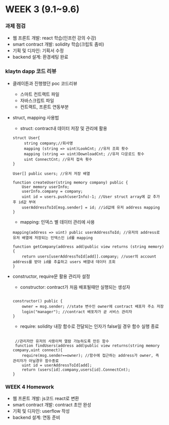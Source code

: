 WEEK 3 (9.1~9.6)
==================

### 과제 점검
  + 웹 프론트 개발: react 학습(인프런 강의 수강)
  + smart contract 개발: solidity 학습(크립토 좀비)
  + 기획 및 디자인: 기획서 수정
  + backend 설계: 환경세팅 완료
### klaytn dapp 코드 리뷰
  + 클레이튼과 진행했던 poc 코드리뷰
    + 스마트 컨트랙트 파일
    + 자바스크립트 파일
    + 컨트랙트, 프론트 연동부분
  + struct, mapping 사용법
    + struct: contract내 데이터 저장 및 관리에 활용
    <pre><code>struct User{
         string company;//회사명
         mapping (string => uint)LookCnt; //유저 조회 횟수
         mapping (string => uint)DownloadCnt; //유저 다운로드 횟수
         uint ConnectCnt; //유저 접속 횟수
    }
    
    User[] public users; //유저 저장 배열
    
    function createUser(string memory company) public {
        User memory userInfo; 
        userInfo.company = company;
        uint id = users.push(userInfo)-1; //User struct array에 값 추가 후 id값 부여
        userAddressToId[msg.sender] = id; //id값에 유저 address mapping
    }</code></pre>
    + mapping: 인덱스 별 데이터 관리에 사용
    <pre><code>mapping(address => uint) public userAddressToId; //유저의 address로 유저 배열에 저장되는 인덱스인 id를 mapping
    
    function getCompany(address add)public view returns (string memory){
        return users[userAddressToId[add]].company; //user의 account address를 받아 id를 추출하고 users 배열내 데이터 조회
    }
    </pre></code>
  + constructor, require문 활용 관리자 설정
    + constructor: contract가 처음 배포될때만 실행되는 생성자
    <pre><code>
    constructor() public {
        owner = msg.sender; //state 변수인 owner에 contract 배포자 주소 저장
        login("manager"); //contract 배포자가 곧 서비스 관리자
    }</pre></code>
    
    + require: solidity 내장 함수로 전달되는 인자가 false일 경우 함수 실행 종료  
    <pre><code>
     //관리자만 유저의 사용이력 열람 가능하도록 만든 함수
     function findUsers(address add)public view returns(string memory company,uint connect){
        require(msg.sender==owner); //함수에 접근하는 address가 owner, 즉 관리자가 아닐경우 함수종료
        uint id = userAddressToId[add];
        return (users[id].company,users[id].ConnectCnt);
    }
    </pre></code>
### WEEK 4 Homework
+ 웹 프론트 개발: js코드 react로 변환
+ smart contract 개발: contract 초안 완성
+ 기획 및 디자인: userflow 작성
+ backend 설계: 연동 준비

